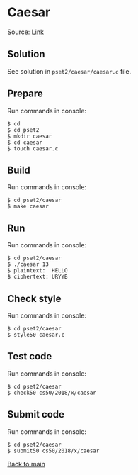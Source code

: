 # Caesar

Source: [Link](https://docs.cs50.net/2018/x/psets/2/caesar/caesar.html "Caesar")

## Solution
See solution in `pset2/caesar/caesar.c` file.

## Prepare

Run commands in console:
```
$ cd
$ cd pset2
$ mkdir caesar
$ cd caesar
$ touch caesar.c
```

## Build

Run commands in console:
```
$ cd pset2/caesar
$ make caesar
```

## Run

Run commands in console:
```
$ cd pset2/caesar
$ ./caesar 13
$ plaintext:  HELLO
$ ciphertext: URYYB
```

## Check style

Run commands in console:
```
$ cd pset2/caesar
$ style50 caesar.c
```

## Test code

Run commands in console:
```
$ cd pset2/caesar
$ check50 cs50/2018/x/caesar
```

## Submit code

Run commands in console:
```
$ cd pset2/caesar
$ submit50 cs50/2018/x/caesar
```

[Back to main](/pset2/README.md "Back to main")

